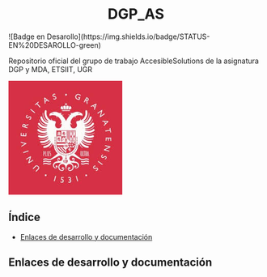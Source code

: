 <h1 align="center"> DGP_AS </h1>
![Badge en Desarollo](https://img.shields.io/badge/STATUS-EN%20DESAROLLO-green)

Repositorio oficial del grupo de trabajo AccesibleSolutions de la asignatura DGP y MDA, ETSIIT, UGR

![](images/logo.jpeg)

## Índice

* [Enlaces de desarrollo y documentación](#Enlaces-de-desarrollo-y-documentación)

## Enlaces de desarrollo y documentación

